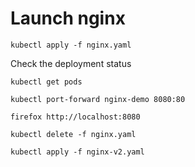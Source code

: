 
# Launch nginx

```
kubectl apply -f nginx.yaml
```

Check the deployment status

```
kubectl get pods
```

```
kubectl port-forward nginx-demo 8080:80
```

```
firefox http://localhost:8080
```

```
kubectl delete -f nginx.yaml
```

```
kubectl apply -f nginx-v2.yaml
```